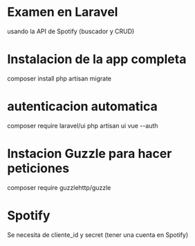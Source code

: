 # Examen en Laravel
usando la API de Spotify (buscador y CRUD)

# Instalacion de la app completa
composer install
php artisan migrate

# autenticacion automatica
composer require laravel/ui
php artisan ui vue --auth

# Instacion Guzzle para hacer peticiones
composer require guzzlehttp/guzzle

# Spotify
Se necesita de cliente_id y secret (tener una cuenta en Spotify)
